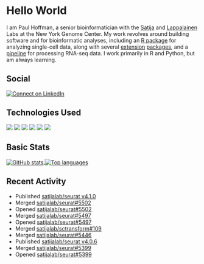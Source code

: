
<!-- README.md is generated from README.Rmd. Please edit that file -->

# Hello World

I am Paul Hoffman, a senior bioinformatician with the
[Satija](https://satijalab.org) and [Lappalainen](https://tllab.org)
Labs at the New York Genome Center. My work revolves around building
software and for bioinformatic analyses, including an [R
package](https://github.com/satijalab/seurat) for analyzing single-cell
data, along with several
[extension](https://github.com/satijalab/seurat-data)
[packages](https://github.com/mojaveazure/seurat-disk), and a
[pipeline](https://github.com/LappalainenLab/RNApipeline) for processing
RNA-seq data. I work primarily in R and Python, but am always learning.

## Social

<!-- badges: start -->

[![Connect on
LinkedIn](https://img.shields.io/badge/--linkedin?label=LinkedIn&logo=LinkedIn&style=social)](https://www.linkedin.com/in/pauljhoffman)

<!-- badges: end -->

## Technologies Used

<!-- badges: start -->

![](https://img.shields.io/badge/r-%23276DC3.svg?&logo=r&logoColor=white)
![](https://img.shields.io/badge/python%20-%2314354C.svg?&logo=python&logoColor=white)
![](https://img.shields.io/badge/markdown-%23000000.svg?&logo=markdown&logoColor=white)
![](https://img.shields.io/badge/git%20-%23F05033.svg?&logo=git&logoColor=white)
![](https://img.shields.io/badge/github%20-%23121011.svg?&logo=github&logoColor=white)
![](https://img.shields.io/badge/docker%20-%230db7ed.svg?&logo=docker&logoColor=white)
<!-- ![](https://img.shields.io/badge/Google%20Cloud%20-%234285F4.svg?&logo=google-cloud&logoColor=white) -->
<!-- badges: end -->

## Basic Stats

<a href="https://github.com/anuraghazra/github-readme-stats">
<img align="center" src="https://github-readme-stats.vercel.app/api?username=mojaveazure&count_private=true&show_icons=true" alt="GitHub stats" />
</a> <a href="https://github.com/anuraghazra/github-readme-stats">
<img align="center" src="https://github-readme-stats.vercel.app/api/top-langs?username=mojaveazure&layout=compact" alt= "Top languages" />
</a>

## Recent Activity

  - Published [satijalab/seurat
    v4.1.0](https://github.com/satijalab/seurat/releases/tag/v4.1.0)
  - Merged
    [satijalab/seurat\#5502](https://github.com/satijalab/seurat/pull/5502)
  - Opened
    [satijalab/seurat\#5502](https://github.com/satijalab/seurat/pull/5502)
  - Merged
    [satijalab/seurat\#5497](https://github.com/satijalab/seurat/pull/5497)
  - Opened
    [satijalab/seurat\#5497](https://github.com/satijalab/seurat/pull/5497)
  - Merged
    [satijalab/sctransform\#109](https://github.com/satijalab/sctransform/pull/109)
  - Merged
    [satijalab/seurat\#5446](https://github.com/satijalab/seurat/pull/5446)
  - Published [satijalab/seurat
    v4.0.6](https://github.com/satijalab/seurat/releases/tag/v4.0.6)
  - Merged
    [satijalab/seurat\#5399](https://github.com/satijalab/seurat/pull/5399)
  - Opened
    [satijalab/seurat\#5399](https://github.com/satijalab/seurat/pull/5399)
